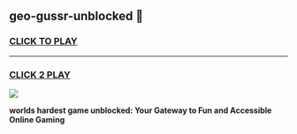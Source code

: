 
## geo-gussr-unblocked 👋
<h3>
<a href="https://premium.freeplayer.one?title=geo-gussr-unblocked&ref=14F">CLICK TO PLAY</a></h3>
<hr>

<h3>
<a href="https://premium.freeplayer.one?title=geo-gussr-unblocked&ref=14F">CLICK 2 PLAY</a>
  
</h3>

<a href="https://premium.freeplayer.one?title=geo-gussr-unblocked&ref=12F/"><img src="https://clearcache.store/games.png"></a>


**worlds hardest game unblocked: Your Gateway to Fun and Accessible Online Gaming**
